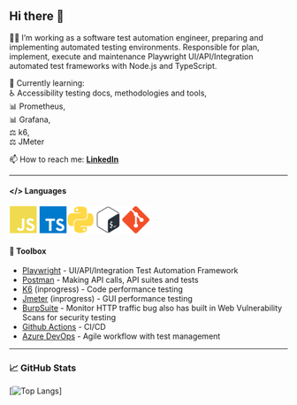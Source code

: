 ## Hi there 👋

🧑‍💻 I’m working as a software test automation engineer, preparing and implementing automated testing environments. Responsible for plan, implement, execute and maintenance Playwright UI/API/Integration automated test frameworks with Node.js and TypeScript.
  
🌱 Currently learning:  
♿ Accessibility testing docs, methodologies and tools,  
📊 Prometheus,  
📊 Grafana,  
⚖️ k6,  
⚖️ JMeter  
  
📫 How to reach me: **[LinkedIn](https://www.linkedin.com/in/mateusz-krzeszowiec/)** 

---
#### </> Languages 

<img src="https://raw.githubusercontent.com/devicons/devicon/1119b9f84c0290e0f0b38982099a2bd027a48bf1/icons/javascript/javascript-plain.svg" alt="JavaScript Logo" width="50" height="50"/> <img src="https://raw.githubusercontent.com/devicons/devicon/1119b9f84c0290e0f0b38982099a2bd027a48bf1/icons/typescript/typescript-plain.svg" alt="Typescript Logo" width="50" height="50"/><img src="https://raw.githubusercontent.com/devicons/devicon/1119b9f84c0290e0f0b38982099a2bd027a48bf1/icons/python/python-plain.svg" alt="Python Logo" width="50" height="50"/><img src="https://raw.githubusercontent.com/devicons/devicon/1119b9f84c0290e0f0b38982099a2bd027a48bf1/icons/bash/bash-plain.svg" alt="Bash Logo" width="50" height="50"/><img src="https://raw.githubusercontent.com/devicons/devicon/1119b9f84c0290e0f0b38982099a2bd027a48bf1/icons/git/git-original.svg" alt="Git Logo" width="50" height="50"/>

#### 🧰 Toolbox

* [Playwright](https://playwright.dev/) - UI/API/Integration Test Automation Framework
* [Postman](https://www.getpostman.com/) - Making API calls, API suites and tests 
* [K6](https://k6.io/open-source/) (inprogress) - Code performance testing
* [Jmeter](https://jmeter.apache.org/) (inprogress) - GUI performance testing
* [BurpSuite](https://portswigger.net/burp/) - Monitor HTTP traffic bug also has built in Web Vulnerability Scans for security testing
* [Github Actions](https://github.com/features/actions/) - CI/CD
* [Azure DevOps](https://azure.microsoft.com/pl-pl/products/devops) - Agile workflow with test management

---

### &#x1f4c8; GitHub Stats

[![Top Langs](https://github-readme-stats.vercel.app/api/top-langs/?username=HayateTsuki&hide=javascript,html,css,scss,ejs&theme=radical)]

<!--
**HayateTsuki/HayateTsuki** is a ✨ _special_ ✨ repository because its `README.md` (this file) appears on your GitHub profile.

Here are some ideas to get you started:

- 🔭 I’m currently working on ...
- 🌱 I’m currently learning ...
- 👯 I’m looking to collaborate on ...
- 🤔 I’m looking for help with ...
- 💬 Ask me about ...
- 📫 How to reach me: ...
- 😄 Pronouns: ...
- ⚡ Fun fact: ...
-->
